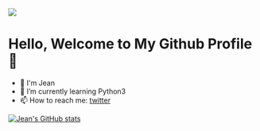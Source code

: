 <img src="https://user-images.githubusercontent.com/58740404/186409339-81930979-fca8-479b-b8e0-58ff4d9d9710.jpg" />

# Hello, Welcome to My Github Profile 👋

- 🌟 I'm Jean
- 🌱 I’m currently learning Python3
- 📫 How to reach me: [twitter](https://twitter.com/dreamjean720)


<!--
**dreamjean/dreamjean** is a ✨ _special_ ✨ repository because its `README.md` (this file) appears on your GitHub profile.

Here are some ideas to get you started:

- 🔭 I’m currently working on ...
- 🌱 I’m currently learning ...
- 👯 I’m looking to collaborate on ...
- 🤔 I’m looking for help with ...
- 💬 Ask me about ...
- 📫 How to reach me: ...
- 😄 Pronouns: ...
- ⚡ Fun fact: ...
-->

<!-- FOLLOWER-LIST:START -->

[![Jean's GitHub stats](https://github-readme-stats.vercel.app/api?username=dreamjean&show_icons=true&theme=midnight-purple&bg_color=45,f9d423,ff4e50)](https://github.com/anuraghazra/github-readme-stats)

<!-- FOLLOWER-LIST:END -->

